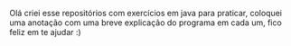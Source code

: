 Olá criei esse repositórios com exercícios em java para praticar, coloquei uma anotação com uma breve explicação do programa em cada um, fico feliz em te ajudar :)
